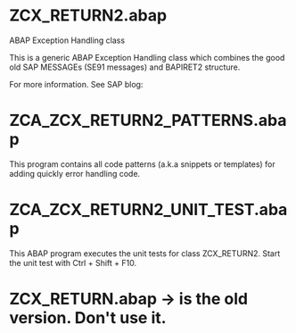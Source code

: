 

# ZCX_RETURN2.abap
ABAP Exception Handling class

This is a generic ABAP Exception Handling class which combines the good old SAP MESSAGEs (SE91 messages) and BAPIRET2 structure.

For more information.
See SAP blog: <todo>
  
# ZCA_ZCX_RETURN2_PATTERNS.abap
This program contains all code patterns (a.k.a snippets or templates) for adding quickly error handling code.

# ZCA_ZCX_RETURN2_UNIT_TEST.abap
This ABAP program executes the unit tests for class ZCX_RETURN2.
Start the unit test with Ctrl + Shift + F10.

# ZCX_RETURN.abap -> is the old version. Don't use it.
